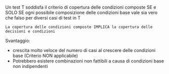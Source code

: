 Un test T soddisfa il criterio di copertura delle condizioni composte SE e SOLO SE ogni possibile composizione delle condizioni base vale sia vero che falso per diversi casi di test in T

`La copertura delle condizioni composte IMPLICA la copertura delle decisioni e condizioni`

Svantaggio: 
- crescita molto veloce del numero di casi al crescere delle condizioni base (Criterio NON applicabile)
- Potrebbero esistere combinazioni non fattibili a causa di condizioni base non indipendenti